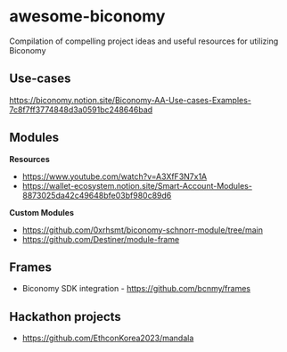 # awesome-biconomy
Compilation of compelling project ideas and useful resources for utilizing Biconomy


## Use-cases
https://biconomy.notion.site/Biconomy-AA-Use-cases-Examples-7c8f7ff3774848d3a0591bc248646bad

## Modules
**Resources**
- https://www.youtube.com/watch?v=A3XfF3N7x1A
- https://wallet-ecosystem.notion.site/Smart-Account-Modules-8873025da42c49648bfe03bf980c89d6

**Custom Modules**
- https://github.com/0xrhsmt/biconomy-schnorr-module/tree/main
- https://github.com/Destiner/module-frame


## Frames
- Biconomy SDK integration - https://github.com/bcnmy/frames

## Hackathon projects 
- https://github.com/EthconKorea2023/mandala

